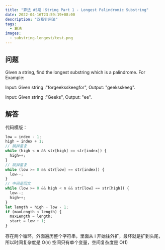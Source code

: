 ```yaml
---
title: "算法 #5期：String Part 1 - Longest Palindromic Substring"
date: 2022-04-16T23:59:19+08:00
description: "双指针用法"
tags:
  - 算法
images:
  - substring-longest/test.png
---
```


## 问题

Given a string, find the longest substring which is a palindrome.
For Example:

Input: Given string :"forgeeksskeegfor",
Output: "geeksskeeg".

Input: Given string :"Geeks",
Output: "ee".

## 解答

代码模版：

```ts
low = index - 1;
high = index + 1;
// 跳掉重复
while (high < n && str[high] == str[index]) {
  high++;
}
// 跳掉重复
while (low >= 0 && str[low] == str[index]) {
  low--;
}
// 中间是回文
while (low >= 0 && high < n && str[low] == str[high]) {
  low--;
  high++;
}
let length = high - low - 1;
if (maxLength < length) {
  maxLength = length;
  start = low + 1;
}
```

存在两个循环，外面遍历整个字符串，里面从 i 开始往外扩，最坏就是扩到头尾，所以时间复杂度是 O(n)
空间只有单个变量，空间复杂度是 O(1)
